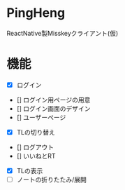 # PingHeng
ReactNative製Misskeyクライアント(仮)
# 機能
- [x] ログイン
- [] ログイン用ページの用意
- [] ログイン画面のデザイン
- [] ユーザーページ
- [x] TLの切り替え
- [] ログアウト
- [] いいねとRT
- [x] TLの表示
- [ ] ノートの折りたたみ/展開 